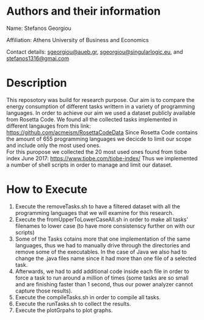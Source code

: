 # Authors and their information
Name: Stefanos Georgiou

Affiliation: Athens University of Business and Economics

Contact details: sgeorgiou@aueb.gr, sgeorgiou@singularlogic.eu, and stefanos1316@gmai.com

# Description
This reposotory was build for research purpose. 
Our aim is to compare the energy consumption of different tasks writtern in a variety of programming languages. 
In order to achieve our aim we used a dataset publicly available from Rosetta Code.
We found all the collected tasks implemented in different langauges from this link: https://github.com/acmeism/RosettaCodeData 
Since Rosetta Code contains the amount of 655 programming languages we decicde to limit our scope and include only the most used 
ones.  
For this puropose we collected the 20 most used ones found from tiobe index June 2017: https://www.tiobe.com/tiobe-index/
Thus we implemented a number of shell scripts in order to manage and limit our dataset.


# How to Execute
1) Execute the removeTasks.sh to have a filtered dataset with all the programming languages that we will examine for this research.
2) Execute the fromUpperToLowerCaseAll.sh in order to make all tasks' filenames to lower case (to have more consistenscy further on with our scripts)
3) Some of the Tasks cotains more that one implementation of the same languages, thus we had to manually drive through the directories and remove some of the 
   executables. In the case of Java we also had to change the .java files name since it had more than one file of a selected task.
4) Afterwards, we had to add additional code inside each file in order to force a task to run around a million of times (some tasks  are so small and are 
   finishing faster than 1 second, thus our power analyzer cannot capture those results).
5) Execute the compileTasks.sh in order to compile all tasks.
6) Execute the runTasks.sh to collect the results.
7) Execute the plotGrpahs to plot graphs.
